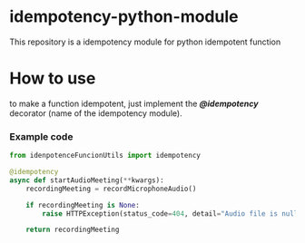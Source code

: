 # idempotency-python-module
This repository is a idempotency module for python idempotent function

# How to use
to make a function idempotent, just implement the ***@idempotency*** decorator (name of the idempotency module).
### Example code
```py
from idenpotenceFuncionUtils import idempotency

@idempotency
async def startAudioMeeting(**kwargs):
    recordingMeeting = recordMicrophoneAudio()

    if recordingMeeting is None:
        raise HTTPException(status_code=404, detail="Audio file is null or not found.")

    return recordingMeeting
```
